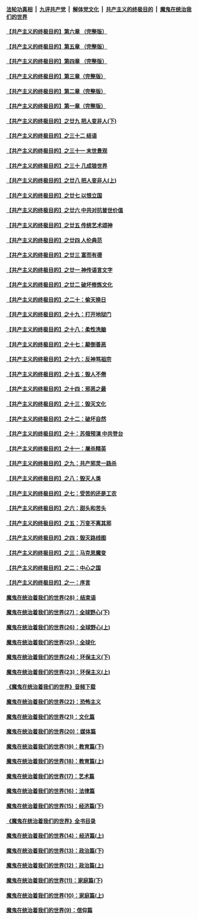 

####  [法轮功真相](../../../../basic/blob/master/README.md?t=07090631) &nbsp;|&nbsp; [九评共产党](../../../../9ping.md/blob/master/README.md?t=07090631) &nbsp;|&nbsp; [解体党文化](../../../../jtdwh.md/blob/master/README.md?t=07090631)  &nbsp;|&nbsp; [共产主义的终极目的](../../../../gczydzjmd.md/blob/master/README.md?t=07090631) &nbsp;|&nbsp; [魔鬼在统治我们的世界](../../../../mgztzwmdsj.md/blob/master/README.md?t=07090631) 

#### [【共产主义的终极目的】第六章 （完整版）](../pages/nsc422/n11428913.md?t=07090631) 

#### [【共产主义的终极目的】第五章 （完整版）](../pages/nsc422/n11428912.md?t=07090631) 

#### [【共产主义的终极目的】第四章 （完整版）](../pages/nsc422/n11428907.md?t=07090631) 

#### [【共产主义的终极目的】第三章（完整版）](../pages/nsc422/n11428848.md?t=07090631) 

#### [【共产主义的终极目的】第二章（完整版）](../pages/nsc422/n11428831.md?t=07090631) 

#### [【共产主义的终极目的】第一章（完整版）](../pages/nsc422/n11417651.md?t=07090631) 

#### [【共产主义的终极目的】之廿九 把人变非人(下)](../pages/nsc422/n11344140.md?t=07090631) 

#### [【共产主义的终极目的】之三十二 结语](../pages/nsc422/n11360535.md?t=07090631) 

#### [【共产主义的终极目的】之三十一 末世景观](../pages/nsc422/n11351129.md?t=07090631) 

#### [【共产主义的终极目的】之三十 几成狼世界](../pages/nsc422/n11348280.md?t=07090631) 

#### [【共产主义的终极目的】之廿八 把人变非人(上)](../pages/nsc422/n11340492.md?t=07090631) 

#### [【共产主义的终极目的】之廿七 以恨立国](../pages/nsc422/n11336944.md?t=07090631) 

#### [【共产主义的终极目的】之廿六 中共对抗普世价值](../pages/nsc422/n11324785.md?t=07090631) 

#### [【共产主义的终极目的】之廿五 传统艺术颂神](../pages/nsc422/n11296396.md?t=07090631) 

#### [【共产主义的终极目的】之廿四 人伦典范](../pages/nsc422/n11296397.md?t=07090631) 

#### [【共产主义的终极目的】之廿三 富而有德](../pages/nsc422/n11283598.md?t=07090631) 

#### [【共产主义的终极目的】之廿一 神传语言文字](../pages/nsc422/n11263265.md?t=07090631) 

#### [【共产主义的终极目的】之廿二 破坏修炼文化](../pages/nsc422/n11245728.md?t=07090631) 

#### [【共产主义的终极目的】之二十：偷天换日](../pages/nsc422/n11238846.md?t=07090631) 

#### [【共产主义的终极目的】之十九：打开地狱门](../pages/nsc422/n11206376.md?t=07090631) 

#### [【共产主义的终极目的】之十八：柔性洗脑](../pages/nsc422/n11199994.md?t=07090631) 

#### [【共产主义的终极目的】之十七：颠倒善恶](../pages/nsc422/n11179782.md?t=07090631) 

#### [【共产主义的终极目的】之十六：反神骂祖宗](../pages/nsc422/n11166798.md?t=07090631) 

#### [【共产主义的终极目的】之十五：毁人不倦](../pages/nsc422/n11166792.md?t=07090631) 

#### [【共产主义的终极目的】之十四：邪恶之最](../pages/nsc422/n11150249.md?t=07090631) 

#### [【共产主义的终极目的】之十三：毁灭文化](../pages/nsc422/n11135227.md?t=07090631) 

#### [【共产主义的终极目的】之十二：破坏自然](../pages/nsc422/n11135214.md?t=07090631) 

#### [【共产主义的终极目的】之十：苏俄预演 中共登台](../pages/nsc422/n11118424.md?t=07090631) 

#### [【共产主义的终极目的】之十一：屠杀精英](../pages/nsc422/n11118442.md?t=07090631) 

#### [【共产主义的终极目的】之九：共产邪灵一路杀](../pages/nsc422/n11114139.md?t=07090631) 

#### [【共产主义的终极目的】之八：毁灭人类](../pages/nsc422/n11108503.md?t=07090631) 

#### [【共产主义的终极目的】之七：受苦的还是工农](../pages/nsc422/n11101809.md?t=07090631) 

#### [【共产主义的终极目的】之六：甜头和苦头](../pages/nsc422/n11096971.md?t=07090631) 

#### [【共产主义的终极目的】之五：万变不离其邪](../pages/nsc422/n11091285.md?t=07090631) 

#### [【共产主义的终极目的】之四：毁灭路线图](../pages/nsc422/n11086284.md?t=07090631) 

#### [【共产主义的终极目的】之三：马克思魔变](../pages/nsc422/n11061941.md?t=07090631) 

#### [【共产主义的终极目的】之二：中心之国](../pages/nsc422/n11047728.md?t=07090631) 

#### [【共产主义的终极目的】之一：序言](../pages/nsc422/n11086077.md?t=07090631) 

#### [魔鬼在统治着我们的世界(28)：结束语](../pages/nsc422/n10936246.md?t=07090631) 

#### [魔鬼在统治着我们的世界(27)：全球野心(下)](../pages/nsc422/n10928319.md?t=07090631) 

#### [魔鬼在统治着我们的世界(26)：全球野心(上)](../pages/nsc422/n10900318.md?t=07090631) 

#### [魔鬼在统治着我们的世界(25)：全球化](../pages/nsc422/n10788205.md?t=07090631) 

#### [魔鬼在统治着我们的世界(24)：环保主义(下)](../pages/nsc422/n10695307.md?t=07090631) 

#### [魔鬼在统治着我们的世界(23)：环保主义(上)](../pages/nsc422/n10688613.md?t=07090631) 

#### [《魔鬼在统治着我们的世界》音频下载](../pages/nsc422/n10635553.md?t=07090631) 

#### [魔鬼在统治着我们的世界(22)：恐怖主义](../pages/nsc422/n10614727.md?t=07090631) 

#### [魔鬼在统治着我们的世界(21)：文化篇](../pages/nsc422/n10597706.md?t=07090631) 

#### [魔鬼在统治着我们的世界(20)：媒体篇](../pages/nsc422/n10586579.md?t=07090631) 

#### [魔鬼在统治着我们的世界(19)：教育篇(下)](../pages/nsc422/n10564808.md?t=07090631) 

#### [魔鬼在统治着我们的世界(18)：教育篇(上)](../pages/nsc422/n10526970.md?t=07090631) 

#### [魔鬼在统治着我们的世界(17)：艺术篇](../pages/nsc422/n10499093.md?t=07090631) 

#### [魔鬼在统治着我们的世界(16)：法律篇](../pages/nsc422/n10485969.md?t=07090631) 

#### [魔鬼在统治着我们的世界(15)：经济篇(下)](../pages/nsc422/n10469975.md?t=07090631) 

#### [《魔鬼在统治着我们的世界》全书目录](../pages/nsc422/n10464261.md?t=07090631) 

#### [魔鬼在统治着我们的世界(14)：经济篇(上)](../pages/nsc422/n10457370.md?t=07090631) 

#### [魔鬼在统治着我们的世界(13)：政治篇(下)](../pages/nsc422/n10448270.md?t=07090631) 

#### [魔鬼在统治着我们的世界(12)：政治篇(上)](../pages/nsc422/n10444576.md?t=07090631) 

#### [魔鬼在统治着我们的世界(11)：家庭篇(下)](../pages/nsc422/n10440961.md?t=07090631) 

#### [魔鬼在统治着我们的世界(10)：家庭篇(上)](../pages/nsc422/n10435448.md?t=07090631) 

#### [魔鬼在统治着我们的世界(9)：信仰篇](../pages/nsc422/n10432159.md?t=07090631) 

